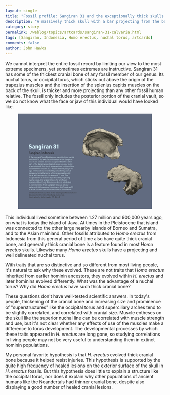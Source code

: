 ```yaml
---
layout: single
title: "Fossil profile: Sangiran 31 and the exceptionally thick skulls of Homo erectus"
description: "A massively thick skull with a bar projecting from the back takes the Homo erectus morphology to an extreme."
category: story
permalink: /weblog/topics/artcards/sangiran-31-calvaria.html
tags: [Sangiran, Indonesia, Homo erectus, nuchal torus, artcards]
comments: false
author: John Hawks
---
```


We cannot interpret the entire fossil record by limiting our view to the most extreme specimens, yet sometimes extremes are instructive. Sangiran 31 has some of the thickest cranial bone of any fossil member of our genus. Its nuchal torus, or occipital torus, which sticks out above the origin of the trapezius muscles and the insertion of the splenius capitis muscles on the back of the skull, is thicker and more projecting than any other fossil human relative. The fossil only includes the posterior portion of the cranial vault, so we do not know what the face or jaw of this individual would have looked like. 


<figure>
<img src="/images/sangiran-31-calvaria-artcard-2021.png" alt="Sangiran 31 calvaria" />
</figure>

This individual lived sometime between 1.27 million and 900,000 years ago, on what is today the island of Java. At times in the Pleistocene that island was connected to the other large nearby islands of Borneo and Sumatra, and to the Asian mainland. Other fossils attributed to <em>Homo erectus</em> from Indonesia from this general period of time also have quite thick cranial bone, and generally thick cranial bone is a feature found in most <em>Homo erectus</em> skulls. Likewise many <em>Homo erectus</em> skulls have a projecting and well delineated nuchal torus. 

With traits that are so distinctive and so different from most living people, it's natural to ask why these evolved. These are not traits that <em>Homo erectus</em> inherited from earlier hominin ancestors, they evolved within <em>H. erectus</em> and later hominins evolved differently. What was the advantage of a nuchal torus? Why did <em>Homo erectus</em> have such thick cranial bone? 

These questions don't have well-tested scientific answers. In today's people, thickening of the cranial bone and increasing size and prominence of "superstructures" like the occipital torus and superciliary arches tend to be slightly correlated, and correlated with cranial size. Muscle entheses on the skull like the superior nuchal line can be correlated with muscle strength and use, but it's not clear whether any effects of use of the muscles make a difference to torus development. The developmental processes by which these traits appeared in <em>H. erectus</em> are long gone, so studying correlations in living people may not be very useful to understanding them in extinct hominin populations. 

My personal favorite hypothesis is that <em>H. erectus</em> evolved thick cranial bone because it helped resist injuries. This hypothesis is supported by the quite high frequency of healed lesions on the exterior surface of the skull in <em>H. erectus</em> fossils. But this hypothesis does little to explain a structure like the occipital torus, nor does it explain why other populations of ancient humans like the Neandertals had thinner cranial bone, despite also displaying a good number of healed cranial lesions. 

